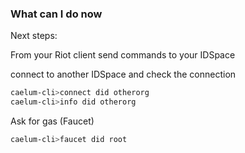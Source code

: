### What can I do now

Next steps:

From your Riot client send commands to your IDSpace

connect to another IDSpace and check the connection

```bash
caelum-cli>connect did otherorg
caelum-cli>info did otherorg
```

Ask for gas (Faucet)

```bash
caelum-cli>faucet did root
```
​